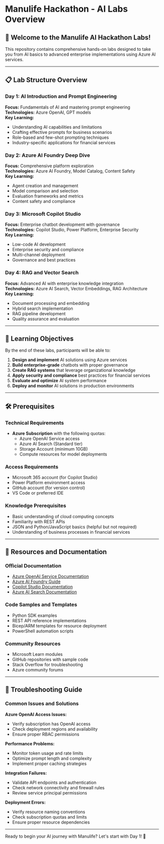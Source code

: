 # Manulife Hackathon - AI Labs Overview

## 🚀 Welcome to the Manulife AI Hackathon Labs!

This repository contains comprehensive hands-on labs designed to take you from AI basics to advanced enterprise implementations using Azure AI services.

---

## 📋 Lab Structure Overview

### Day 1: AI Introduction and Prompt Engineering
**Focus:** Fundamentals of AI and mastering prompt engineering  
**Technologies:** Azure OpenAI, GPT models  
**Key Learning:**
- Understanding AI capabilities and limitations
- Crafting effective prompts for business scenarios
- Role-based and few-shot prompting techniques
- Industry-specific applications for financial services

### Day 2: Azure AI Foundry Deep Dive  
**Focus:** Comprehensive platform exploration  
**Technologies:** Azure AI Foundry, Model Catalog, Content Safety  
**Key Learning:**
- Agent creation and management
- Model comparison and selection
- Evaluation frameworks and metrics
- Content safety and compliance

### Day 3: Microsoft Copilot Studio 
**Focus:** Enterprise chatbot development with governance  
**Technologies:** Copilot Studio, Power Platform, Enterprise Security  
**Key Learning:**
- Low-code AI development
- Enterprise security and compliance
- Multi-channel deployment
- Governance and best practices

### Day 4: RAG and Vector Search
**Focus:** Advanced AI with enterprise knowledge integration  
**Technologies:** Azure AI Search, Vector Embeddings, RAG Architecture  
**Key Learning:**
- Document processing and embedding
- Hybrid search implementation
- RAG pipeline development
- Quality assurance and evaluation

---

## 🎯 Learning Objectives

By the end of these labs, participants will be able to:

1. **Design and implement** AI solutions using Azure services
2. **Build enterprise-grade** chatbots with proper governance
3. **Create RAG systems** that leverage organizational knowledge
4. **Apply security and compliance** best practices for financial services
5. **Evaluate and optimize** AI system performance
6. **Deploy and monitor** AI solutions in production environments

---

## 🛠️ Prerequisites

### Technical Requirements
- **Azure Subscription** with the following quotas:
  - Azure OpenAI Service access
  - Azure AI Search (Standard tier)
  - Storage Account (minimum 10GB)
  - Compute resources for model deployments

### Access Requirements
- Microsoft 365 account (for Copilot Studio)
- Power Platform environment access
- GitHub account (for version control)
- VS Code or preferred IDE

### Knowledge Prerequisites
- Basic understanding of cloud computing concepts
- Familiarity with REST APIs
- JSON and Python/JavaScript basics (helpful but not required)
- Understanding of business processes in financial services

---

## 📖 Resources and Documentation

### Official Documentation
- [Azure OpenAI Service Documentation](https://docs.microsoft.com/azure/cognitive-services/openai/)
- [Azure AI Foundry Guide](https://docs.microsoft.com/azure/ai-foundry/)
- [Copilot Studio Documentation](https://docs.microsoft.com/power-virtual-agents/)
- [Azure AI Search Documentation](https://docs.microsoft.com/azure/search/)

### Code Samples and Templates
- Python SDK examples
- REST API reference implementations
- Bicep/ARM templates for resource deployment
- PowerShell automation scripts

### Community Resources
- Microsoft Learn modules
- GitHub repositories with sample code
- Stack Overflow for troubleshooting
- Azure community forums

---

## 🔧 Troubleshooting Guide

### Common Issues and Solutions

**Azure OpenAI Access Issues:**
- Verify subscription has OpenAI access
- Check deployment regions and availability
- Ensure proper RBAC permissions

**Performance Problems:**
- Monitor token usage and rate limits
- Optimize prompt length and complexity
- Implement proper caching strategies

**Integration Failures:**
- Validate API endpoints and authentication
- Check network connectivity and firewall rules
- Review service principal permissions

**Deployment Errors:**
- Verify resource naming conventions
- Check subscription quotas and limits
- Ensure proper resource dependencies

---

Ready to begin your AI journey with Manulife? Let's start with Day 1! 🚀
